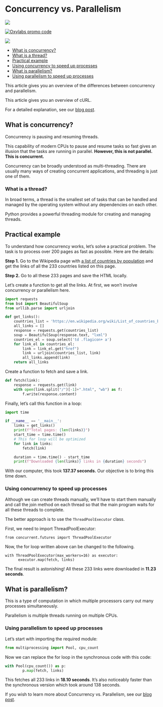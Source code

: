 # Concurrency vs. Parallelism

[![](https://dcbadge.vercel.app/api/server/eWsVUJrnG5)](https://discord.gg/GbxmdGhZjq)

[![Oxylabs promo code](https://user-images.githubusercontent.com/129506779/250792357-8289e25e-9c36-4dc0-a5e2-2706db797bb5.png)](https://oxylabs.go2cloud.org/aff_c?offer_id=7&aff_id=877&url_id=112)


[<img src="https://img.shields.io/static/v1?label=&message=Concurrency+vs+Parallelism&color=brightgreen" />](https://github.com/topics/Concurrency-vs-Parallelism)

- [What is concurrency?](#what-is-concurrency)
- [What is a thread?](#what-is-a-thread)
- [Practical example](#practical-example)
- [Using concurrency to speed up processes](#using-concurrency-to-speed-up-processes)
- [What is parallelism?](#what-is-parallelism)
- [Using parallelism to speed up processes](#using-parallelism-to-speed-up-processes)

This article gives you an overview of the differences between concurrency and parallelism. 

This article gives you an overview of cURL.

For a detailed explanation, see our [blog post](https://oxylabs.io/blog/concurrency-vs-parallelism).

## What is concurrency?

Concurrency is pausing and resuming threads.

This capability of modern CPUs to pause and resume tasks so fast gives an illusion that the tasks are running in parallel. **However, this is not parallel. This is concurrent.**

Concurrency can be broadly understood as multi-threading. There are usually many ways of creating concurrent applications, and threading is just one of them. 

### What is a thread?

In broad terms, a thread is the smallest set of tasks that can be handled and managed by the operating system without any dependencies on each other. 

Python provides a powerful threading module for creating and managing threads. 

## Practical example

To understand how concurrency works, let’s solve a practical problem. The task is to process over 200 pages as fast as possible. Here are the details:

**Step 1.** Go to the Wikipedia page with [a list of countries by population](https://en.wikipedia.org/wiki/List_of_countries_by_population_(United_Nations)) and get the links of all the 233 countries listed on this page.

**Step 2.** Go to all these 233 pages and save the HTML locally.

Let’s create a function to get all the links. At first, we won’t involve concurrency or parallelism here.

```python
import requests
from bs4 import BeautifulSoup
from urllib.parse import urljoin

def get_links():
    countries_list = 'https://en.wikipedia.org/wiki/List_of_countries_by_population_(United_Nations)'
    all_links = []
    response = requests.get(countries_list)
    soup = BeautifulSoup(response.text, "lxml")
    countries_el = soup.select('td .flagicon+ a')
    for link_el in countries_el:
        link = link_el.get("href")
        link = urljoin(countries_list, link)
        all_links.append(link)
    return all_links
```

Create a function to fetch and save a link.

```python
def fetch(link):
    response = requests.get(link)
    with open(link.split("/")[-1]+".html", "wb") as f:
        f.write(response.content)
```

Finally, let’s call this function in a loop:

```python
import time

if __name__ == '__main__':
    links = get_links()
    print(f"Total pages: {len(links)}")
    start_time = time.time()
    # This for loop will be optimized
    for link in links:
        fetch(link)

    duration = time.time() - start_time
    print(f"Downloaded {len(links)} links in {duration} seconds")
```

With our computer, this took **137.37 seconds.** Our objective is to bring this time down.

### Using concurrency to speed up processes

Although we can create threads manually, we’ll have to start them manually and call the join method on each thread so that the main program waits for all these threads to complete.

The better approach is to use the `ThreadPoolExecutor` class. 

First, we need to import ThreadPoolExecutor:

```
from concurrent.futures import ThreadPoolExecutor
```

Now, the for loop written above can be changed to the following.

```
with ThreadPoolExecutor(max_workers=16) as executor:
      executor.map(fetch, links)
```

The final result is astonishing! All these 233 links were downloaded in **11.23 seconds**. 

## What is parallelism?

This is a type of computation in which multiple processors carry out many processes simultaneously. 

Parallelism is multiple threads running on multiple CPUs.

### Using parallelism to speed up processes

Let’s start with importing the required module:

```python
from multiprocessing import Pool, cpu_count
```

Now we can replace the for loop in the synchronous code with this code:

```python
with Pool(cpu_count()) as p:
        p.map(fetch, links)
```

This fetches all 233 links in **18.10 seconds**. It’s also noticeably faster than the synchronous version which took around 138 seconds.

If you wish to learn more about Concurrency vs. Parallelism, see our [blog post](https://oxylabs.io/blog/concurrency-vs-parallelism).
